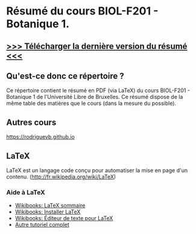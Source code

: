 # Résumé du cours BIOL-F201 - Botanique 1.

## [>>> Télécharger la dernière version du résumé <<<](https://github.com/ULBstudents/BIOL-F201-Botanique_1-Resume/raw/master/BIOL-F201-Botanique_1-Resume.pdf)

## Qu'est-ce donc ce répertoire ?
Ce répertoire contient le résumé en PDF (via LaTeX) du cours BIOL-F201 - Botanique 1 de l'Université Libre de Bruxelles. Ce résumé dispose de la même table des matières que le cours (dans la mesure du possible).

## Autres cours
https://rodriguevb.github.io

## LaTeX
LaTeX est un langage code conçu pour automatiser la mise en page d'un contenu. (http://fr.wikipedia.org/wiki/LaTeX)

### Aide à LaTeX
* [Wikibooks: LaTeX sommaire](http://fr.wikibooks.org/wiki/LaTeX)
* [Wikibooks: Installer LaTeX](http://fr.wikibooks.org/wiki/LaTeX/Installer_LaTeX)
* [Wikibooks: Éditeur de texte pour LaTeX](http://fr.wikibooks.org/wiki/LaTeX/Installer_LaTeX#Choisir_un_.C3.A9diteur_de_texte)
* [Autre tutoriel complet](http://www.ukonline.be/programmation/latex/tutoriel/index.php)
